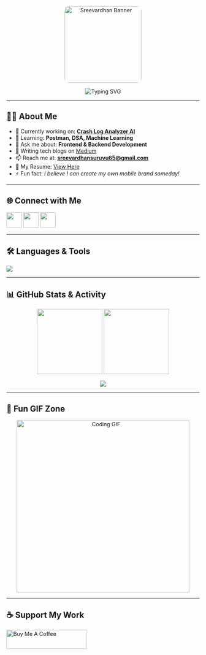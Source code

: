 <!-- Profile Banner -->
<p align="center">
  <img src="https://i.pinimg.com/736x/e0/3e/db/e03edbe588d3866d539e5bbb35d9080c.jpg" 
       alt="Sreevardhan Banner" 
       height="200px" 
       style="border-radius: 10px;" />
</p>

<!-- Typing Animation Intro -->
<p align="center">
  <img src="https://readme-typing-svg.herokuapp.com?font=Fira+Code&weight=600&size=28&pause=1000&color=36BCF7&center=true&vCenter=true&width=750&lines=Hi+%F0%9F%91%8B%2C+I'm+Sreevardhan;Full+Stack+Developer+from+India;Passionate+about+Tech+%26+Innovation;Open+Source+Contributor;Always+Learning+New+Things" alt="Typing SVG" />
</p>

---

## 👨‍💻 About Me
- 🔭 Currently working on: **[Crash Log Analyzer AI](https://github.com/suruvu-sreevardhan/crash-analyzer-ai)**  
- 🌱 Learning: **Postman, DSA, Machine Learning**  
- 💬 Ask me about: **Frontend & Backend Development**  
- 📝 Writing tech blogs on [Medium](https://medium.com/@sreevardhan.suruvu.offl)  
- 📫 Reach me at: **sreevardhansuruvu65@gmail.com**  
- 📄 My Resume: [View Here](https://drive.google.com/file/d/1J2ZwQ0hCXlpAmANbAis1bqAEHh54KORQ/view?usp=sharing)  
- ⚡ Fun fact: *I believe I can create my own mobile brand someday!*

---

## 🌐 Connect with Me
<p align="left">
<a href="https://twitter.com/sreevardhanoffl"><img src="https://skillicons.dev/icons?i=twitter" height="40"/></a>
<a href="https://linkedin.com/in/sreevardhan-suruvu/"><img src="https://skillicons.dev/icons?i=linkedin" height="40"/></a>
<a href="https://medium.com/@sreevardhan.suruvu.offl"><img src="https://skillicons.dev/icons?i=medium" height="40"/></a>
</p>

---

## 🛠 Languages & Tools
<p align="left">
  <img src="https://skillicons.dev/icons?i=html,css,js,react,nodejs,express,bootstrap,java,python,c,cpp,mysql,mongodb,sqlite,aws,gcp,git,linux,figma,postman,tensorflow,opencv,pandas,sklearn,seaborn&perline=9" />
</p>

---

## 📊 GitHub Stats & Activity
<p align="center">
  <img src="https://github-readme-stats.vercel.app/api?username=suruvu-sreevardhan&show_icons=true&theme=tokyonight" height="170" />
  <img src="https://github-readme-streak-stats.herokuapp.com/?user=suruvu-sreevardhan&theme=tokyonight" height="170" />
</p>

<p align="center">
  <img src="https://github-profile-trophy.vercel.app/?username=suruvu-sreevardhan&theme=tokyonight&no-frame=true&margin-w=15&margin-h=15" />
</p>

---

## 🎯 Fun GIF Zone
<p align="center">
  <img src="https://media.giphy.com/media/qgQUggAC3Pfv687qPC/giphy.gif" width="450" alt="Coding GIF" />
</p>

---

## ☕ Support My Work
<p>
  <a href="https://www.buymeacoffee.com/sreevardhan">
    <img src="https://cdn.buymeacoffee.com/buttons/v2/default-yellow.png" height="50" width="210" alt="Buy Me A Coffee" />
  </a>
</p>
